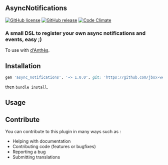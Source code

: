 ## AsyncNotifications

[![GitHub license](https://img.shields.io/github/license/jbox-web/async_notifications.svg)](https://github.com/jbox-web/async_notifications/blob/master/LICENSE)
[![GitHub release](https://img.shields.io/github/release/jbox-web/async_notifications.svg)](https://github.com/jbox-web/async_notifications/releases/latest)
[![Code Climate](https://codeclimate.com/github/jbox-web/async_notifications/badges/gpa.svg)](https://codeclimate.com/github/jbox-web/async_notifications)

### A small DSL to register your own async notifications and events, easy ;)

To use with [d'Anthès](https://github.com/dotpromo/danthes).

## Installation

```ruby
gem 'async_notifications', '~> 1.0.0', git: 'https://github.com/jbox-web/async_notifications.git', tag: '1.0.0'
```

then `bundle install`.

## Usage


## Contribute

You can contribute to this plugin in many ways such as :
* Helping with documentation
* Contributing code (features or bugfixes)
* Reporting a bug
* Submitting translations
